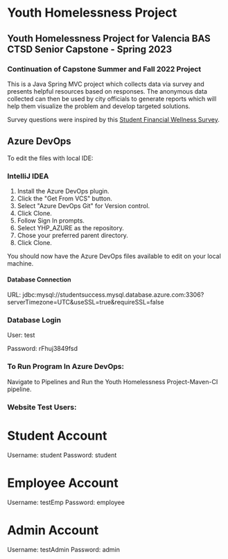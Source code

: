# Youth Homelessness Project
## Youth Homelessness Project for Valencia BAS CTSD Senior Capstone - Spring 2023
### Continuation of Capstone Summer and Fall 2022 Project

This is a Java Spring MVC project which collects data via survey and presents helpful resources based on responses. The anonymous data collected can then be used by city officials to generate reports which will help them visualize the problem and develop targeted solutions.

Survey questions were inspired by this [Student Financial Wellness Survey](https://valenciacollege.edu/academics/analytics-and-planning/institutional-evaluation/research-and-evaluation/documents/valencia_fall2020-sfws-school-report.pdf).

## Azure DevOps

To edit the files with local IDE:

### IntelliJ IDEA
1. Install the Azure DevOps plugin.
2. Click the "Get From VCS" button.
3. Select "Azure DevOps Git" for Version control.
4. Click Clone.
5. Follow Sign In prompts.
6. Select YHP_AZURE as the repository.
7. Chose your preferred parent directory.
8. Click Clone.

You should now have the Azure DevOps files available to edit on your local machine.

#### Database Connection
URL: jdbc:mysql://studentsuccess.mysql.database.azure.com:3306?serverTimezone=UTC&useSSL=true&requireSSL=false

### Database Login
User: test

Password: rFhuj3849fsd

### To Run Program In Azure DevOps:
Navigate to Pipelines and Run the Youth Homelessness Project-Maven-CI pipeline.

### Website Test Users:
# Student Account
Username: student
Password: student

# Employee Account
Username: testEmp
Password: employee

# Admin Account
Username: testAdmin
Password: admin


